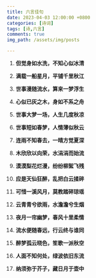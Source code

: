 ```yaml
---
title: 六言佳句
date: 2023-04-03 12:00:00 +0800
categories: [诗词]
tags: [诗,六言]
comments: true
img_path: /assets/img/posts

---
```


1. **但觉身如水洗，不知心似冰清**
   
2. **满载一船星月，平铺千里秋江**

3. **世事漫随流水，算来一梦浮生**

4. **心似已灰之木，身如不系之舟**

5. **世事大梦一场，人生几度秋凉**

6. **世事短如春梦，人情薄似秋云**

7. **连雨不知春去，一晴方觉夏深**

8. **木欣欣以向荣，水涓涓而始流**

9.  **漠漠梨花烂漫，纷纷柳絮飞残**

10. **应是天仙狂醉，乱把白云揉碎**

11. **可惜一溪风月，莫教踏碎琼瑶**

12. **云青青兮欲雨，水澹澹兮生烟**

13. **夜月一帘幽梦，春风十里柔情**

14. **流水便随春远，行云终与谁同**

15. **醉梦孤云晓色，笙歌一派秋空**

16. **人面不知何处，绿波依旧东流**

17. **纳须弥于芥子，藏日月于壶中**
